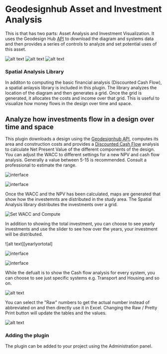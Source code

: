 # Geodesignhub Asset and Investment Analysis
This is that has two parts: Asset Analysis and Investment Visualization. It uses the Geodesign Hub [API](http://www.geodesignhub.com/api/) to download the diagram and systems data and then provides a series of controls to analyze and set potential uses of this asset. 

![alt text][logo]
![alt text][logo2]
![alt text][logo3]

[logo]: https://i.imgur.com/npgPPTm.jpg "Geodesign Hub Diagram Discounted Cash Flow"
[logo2]: https://i.imgur.com/E82qisZ.jpg "Geodesign Hub Diagram Discounted Cash Flow"
[logo3]: https://i.imgur.com/gZDFCV9.jpg "Geodesign Hub Diagram Discounted Cash Flow"
    

### Spatial Analysis Library
In additon to computing the basic financial analysis (Discounted Cash Flow), a spatial anlaysis library is included in this plugin. The library analyzes the location of the diagram and then generates a grid. Once the grid is generated, it allocates the costs and income over that grid. This is useful to visualize how money flows in the design over time and space. 

## Analyze how investments flow in a design over time and space 
This plugin downloads a design using the [Geodesignhub API](https://www.geodesignhub.com/api/), computes its area and construction costs and provides a [Discounted Cash Flow](https://en.wikipedia.org/wiki/Discounted_cash_flow) analysis to calculate Net Present Value of the different components of the design. 
You can adjust the WACC to different settings for a new NPV and cash flow analysis. Generally a value between 5-15 is recommended. Consult a professional to estimate the range. 

![interface][ui]

![interface][ui2]

[ui0]: https://i.imgur.com/vRyxhr6.jpg "User Interface" 

[ui1]: https://i.imgur.com/Zdf0XVG.jpg "Yearly Interface" 

[ui2]: https://i.imgur.com/3zVDFGF.jpg "Boundary Interface" 

[ui]: https://i.imgur.com/ERVGb6z.png "User Interface"


Once the WACC and the NPV has been calculated, maps are generated that show how the investemnts are distributed in the study area. The Spatial Analysis library distributes the investments over a grid. 

![Set WACC and Compute][waccandslider]

[waccandslider]: https://i.imgur.com/jkNliPI.png "Design Discounted Cash Flow Analysis"

In addition to showing the total investment, you can choose to see yearly investments and use the slider to see how over the years, your investment will be distributed. 

![alt text][yearlyortotal]

![interface][ui0]

![interface][ui1]

While the defualt is to show the Cash flow analysis for every system, you can choose to see just specific systems e.g. Transport and Housing and so on. 

![alt text][filterbysystem]

[filterbysystem]: https://i.imgur.com/T5ccYlb.png "Design Discounted Cash Flow Analysis"

You can select the "Raw" numbers to get the actual number instead of abbreviated on and then directly use it in Excel. Changing the Raw / Pretty Print button will update the tables and the values. 

![alt text][finstatement]

[finstatement]: https://i.imgur.com/U86wL3n.jpg "Design Discounted Cash Flow Analysis"


### Adding the plugin
The plugin can be added to your project using the Administration panel. 
